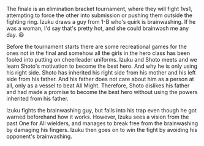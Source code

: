 The finale is an elimination bracket tournament, where they will fight 1vs1, attempting to force the other into submission or pushing them outside the fighting ring. Izuku draws a guy from 1-B who's quirk is brainwashing. If he was a woman, I'd say that's pretty hot, and she could brainwash me any day. 😆

Before the tournament starts there are some recreational games for the ones not in the final and somehow all the girls in the hero class has been fooled into putting on cheerleader uniforms. Izuku and Shoto meets and we learn Shoto's motivation to become the best hero. And why he is only using his right side. Shoto has inherited his right side from his mother and his left side from his father. And his father does not care about him as a person at all, only as a vessel to beat All Might. Therefore, Shoto dislikes his father and had made a promise to become the best hero without using the powers inherited from his father.

Izuku fights the brainwashing guy, but falls into his trap even though he got warned beforehand how it works. However, Izuku sees a vision from the past One for All wielders, and manages to break free from the brainwashing by damaging his fingers. Izuku then goes on to win the fight by avoiding his opponent's brainwashing. 